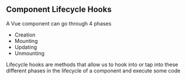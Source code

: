 ## Component Lifecycle Hooks

A Vue component can go through 4 phases

- Creation
- Mounting
- Updating
- Unmounting

Lifecycle hooks are methods that allow us to hook into or tap into these different phases in the lifecycle of a component and execute some code